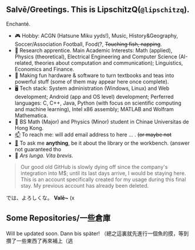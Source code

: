 ## Salvē/Greetings. This is LipschitzQ(`@lipschitzq`). 
<!--
**lipschitzq/lipschitzq** is a ✨ _special_ ✨ repository because its `README.md` (this file) appears on your GitHub profile.

Here are some ideas to get you started:

- 🔭 I’m currently working on ...
- 🌱 I’m currently learning ...
- 👯 I’m looking to collaborate on ...
- 🤔 I’m looking for help with ...
- 💬 Ask me about ...
- 📫 How to reach me: ...
- 😄 Pronouns: ...
- ⚡ Fun fact: ...
-->


Enchanté.



- 🎮 Hobby: ACGN (Hatsune Miku yyds!), Music, History&Geography, Soccer/Association Football, Food(?, ~~Touching fish, napping~~.
- 📘 Research apprentice. Main Academic Interests: Math (applied), Physics (theoretical), Electrical Engineering and Computer Science (AI-related, theories about computation and communication); Linguistics, Economics and Finance.
- 🔌 Making fun hardware & software to turn textbooks and teas into powerful stuff (some of them may appear here once complete). 
- 🖥️ Tech stack: System administration (Windows, Linux) and Web development; Android (app and OS level) development; Perferred languages: C, C++, Java, Python (with focus on scientific computing and machine learning), Intel x86 assembly; MATLAB and Wolfram Mathematica. 
- 📖 BS Math (Major) and Physics (Minor) student in Chinae Universitas de Hong Kong. 
- [📫](mailto:lipschitzq@???) To reach me: will add email address to here ... . ~~(or maybe not~~
- [💬](https://github.com/lipschitzq/lipschitzq/issues) To ask me **anything**, be it about the library or the workbench. (answer not guaranteed tho
- 🌸 *Ars lunga. Vita brevis.*



> Our good old GitHub is slowly dying off since the company's integration into M$; until its last days arrive, I would be staying here. This is an account specifically created for my usage during this final stay. My previous account has already been deleted.


では、よろしくな。
**Valē~** (x



## Some Repositories/一些倉庫
Will be updated soon. Dann bis später! （總之這裏就先進行一個魚的摸，等到攢了一些東西了再來補上（逃

